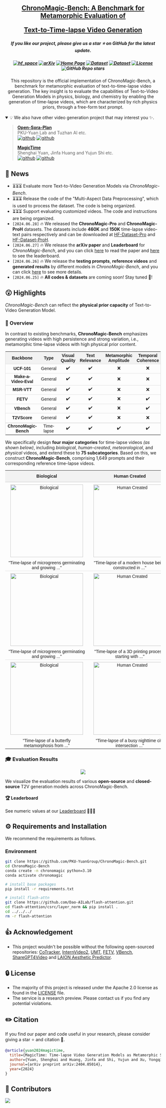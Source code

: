<h2 align="center"> <a href="https://arxiv.org/abs/2404.05014">ChronoMagic-Bench: A Benchmark for Metamorphic Evaluation of 

<a href="https://arxiv.org/abs/2404.05014"> Text-to-Time-lapse Video Generation </a></h2>

<h5 align="center"> If you like our project, please give us a star ⭐ on GitHub for the latest update.  </h2>


<h5 align="center">



[![hf_space](https://img.shields.io/badge/🤗-Open%20In%20Spaces-blue.svg)](https://huggingface.co/spaces/BestWishYsh/ChronoMagic-Bench)
[![arXiv](https://img.shields.io/badge/Arxiv-2404.05014-b31b1b.svg?logo=arXiv)](https://arxiv.org/abs/2404.05014) 
[![Home Page](https://img.shields.io/badge/Project-<Website>-blue.svg)](https://pku-yuangroup.github.io/ChronoMagic-Bench/) 
[![Dataset](https://img.shields.io/badge/Dataset-<HuggingFace>-green)](https://huggingface.co/datasets/BestWishYsh/ChronoMagic-Pro)
[![Dataset](https://img.shields.io/badge/Dataset-<HuggingFace>-green)](https://huggingface.co/datasets/BestWishYsh/ChronoMagic-ProH)
[![License](https://img.shields.io/badge/License-Apache%202.0-yellow)](https://github.com/PKU-YuanGroup/ChronoMagic-Bench/blob/main/LICENSE) 
![GitHub Repo stars](https://img.shields.io/github/stars/PKU-YuanGroup/ChronoMagic-Bench)

</h5>

<div align="center">
This repository is the official implementation of ChronoMagic-Bench, a benchmark for metamorphic evaluation of text-to-time-lapse video generation. The key insight is to evaluate the capabilities of Text-to-Video Generation Models in physics, biology, and chemistry by enabling the generation of time-lapse videos, which are characterized by rich physics priors, through a free-form text prompt.
</div>




<br>

<details open><summary>💡 We also have other video generation project that may interest you ✨. </summary><p>
<!--  may -->



> [**Open-Sora-Plan**](https://github.com/PKU-YuanGroup/Open-Sora-Plan) <br>
> PKU-Yuan Lab and Tuzhan AI etc. <br>
> [![github](https://img.shields.io/badge/-Github-black?logo=github)](https://github.com/PKU-YuanGroup/Open-Sora-Plan)  [![github](https://img.shields.io/github/stars/PKU-YuanGroup/Open-Sora-Plan.svg?style=social)](https://github.com/PKU-YuanGroup/Open-Sora-Plan)  <br>
>
> [**MagicTime**](https://github.com/PKU-YuanGroup/MagicTime) <br>
> Shenghai Yuan, Jinfa Huang and Yujun Shi etc. <br>
> [![github](https://img.shields.io/badge/-Github-black?logo=github)](https://github.com/PKU-YuanGroup/MagicTime)  [![github](https://img.shields.io/github/stars/PKU-YuanGroup/MagicTime.svg?style=social)](https://github.com/PKU-YuanGroup/MagicTime)  <br>
> </p></details>


## 📣 News

* ⏳⏳⏳ Evaluate more Text-to-Video Generation Models via *ChronoMagic-Bench*.
* ⏳⏳⏳ Release the code of the "Multi-Aspect Data Preprocessing", which is used to process the dataset. The code is being organized. 
* ⏳⏳⏳ Support evaluating customized videos. The code and instructions are being organized. 
* `[2024.06.28]`  🔥 We released the **ChronoMagic-Pro** and  **ChronoMagic-ProH** datasets. The datasets include **460K** and **150K** time-lapse video-text pairs respectively and can be downloaded at  [HF-Dataset-Pro](https://huggingface.co/datasets/BestWishYsh/ChronoMagic-Pro) and [HF-Dataset-ProH](https://huggingface.co/datasets/BestWishYsh/ChronoMagic-ProH).
* `[2024.06.27]`  🔥 We release the **arXiv paper** and **Leaderboard** for *ChronoMagic-Bench*, and you can click [here](https://arxiv.org/abs/2404.05014) to read the paper and [here](https://huggingface.co/spaces/BestWishYsh/ChronoMagic-Bench) to see the leaderboard.
* `[2024.06.26]`  🔥 We release the **testing prompts**, **reference videos** and **generated results** by different models in *ChronoMagic-Bench*, and you can click [here](https://huggingface.co/datasets/BestWishYsh/ChronoMagic-Bench) to see more details.
* `[2024.06.25]`  🔥 **All codes & datasets** are coming soon! Stay tuned 👀!

## 😮 Highlights

*ChronoMagic-Bench* can reflect the **physical prior capacity** of Text-to-Video Generation Model.

### :mega: Overview

In contrast to existing benchmarks, **ChronoMagic-Bench** emphasizes generating videos with high persistence and strong variation, i.e., metamorphic time-lapse videos with high physical prior content.

<table style="margin-bottom:auto; border: 1px solid #ddd; margin-left: auto; margin-right: auto; border-collapse: collapse; font-family: Arial, sans-serif; font-size: 14px;">
        <thead style="background-color: #f2f2f2;">
            <tr style="border-bottom: 1px solid #ddd;">
                <th style="text-align: center;">Backbone</th>
                <th style="text-align: center;">Type</th>
                <th style="text-align: center;">Visual Quality</th>
                <th style="text-align: center;">Text Relevance</th>
                <th style="text-align: center;">Metamorphic Amplitude</th>
                <th style="text-align: center;">Temporal Coherence</th>
            </tr>
        </thead>
        <tbody>
            <tr style="border-bottom: 1px solid #ddd;">
                <td style="text-align: center;"><strong>UCF-101</strong></td>
                <td style="text-align: center;">General</td>
                <td style="text-align: center;">✔️</td>
                <td style="text-align: center;">✔️</td>
                <td style="text-align: center;">❌</td>
                <td style="text-align: center;">❌</td>
            </tr>
            <tr style="border-bottom: 1px solid #ddd;">
                <td style="text-align: center;"><strong>Make-a-Video-Eval</strong></td>
                <td style="text-align: center;">General</td>
                <td style="text-align: center;">✔️</td>
                <td style="text-align: center;">✔️</td>
                <td style="text-align: center;">❌</td>
                <td style="text-align: center;">❌</td>
            </tr>
            <tr style="border-bottom: 1px solid #ddd;">
                <td style="text-align: center;"><strong>MSR-VTT</strong></td>
                <td style="text-align: center;">General</td>
                <td style="text-align: center;">✔️</td>
                <td style="text-align: center;">✔️</td>
                <td style="text-align: center;">❌</td>
                <td style="text-align: center;">❌</td>
            </tr>
            <tr style="border-bottom: 1px solid #ddd;">
                <td style="text-align: center;"><strong>FETV</strong></td>
                <td style="text-align: center;">General</td>
                <td style="text-align: center;">✔️</td>
                <td style="text-align: center;">✔️</td>
                <td style="text-align: center;">❌</td>
                <td style="text-align: center;">✔️</td>
            </tr>
            <tr style="border-bottom: 1px solid #ddd;">
                <td style="text-align: center;"><strong>VBench</strong></td>
                <td style="text-align: center;">General</td>
                <td style="text-align: center;">✔️</td>
                <td style="text-align: center;">✔️</td>
                <td style="text-align: center;">❌</td>
                <td style="text-align: center;">✔️</td>
            </tr>
            <tr style="border-bottom: 2px solid #ddd;">
                <td style="text-align: center;"><strong>T2VScore</strong></td>
                <td style="text-align: center;">General</td>
                <td style="text-align: center;">✔️</td>
                <td style="text-align: center;">✔️</td>
                <td style="text-align: center;">❌</td>
                <td style="text-align: center;">❌</td>
            </tr>
            <tr>
                <td style="text-align: center;"><strong>ChronoMagic-Bench</strong></td>
                <td style="text-align: center;">Time-lapse</td>
                <td style="text-align: center;">✔️</td>
                <td style="text-align: center;">✔️</td>
                <td style="text-align: center;">✔️</td>
                <td style="text-align: center;">✔️</td>
            </tr>
        </tbody>
</table>


We specifically design **four major categories** for time-lapse videos *(as shown below)*, including *biological*, *human-created*, *meteorological*, and *physical* videos, and extend these to **75 subcategories**. Based on this, we construct **ChronoMagic-Bench**, comprising 1,649 prompts and their corresponding reference time-lapse videos. 

<table style="width: 100%; border-collapse: collapse; font-family: Arial, sans-serif; font-size: 14px; text-align: center;">
        <thead style="background-color: #f2f2f2; border-bottom: 2px solid #ddd;">
            <tr>
                <th style="padding: 10px;">Biological</th>
                <th style="padding: 10px;">Human Created</th>
                <th style="padding: 10px;">Meteorological</th>
                <th style="padding: 10px;">Physical</th>
            </tr>
        </thead>
        <tbody>
            <tr>
                <td><img src="https://github.com/PKU-YuanGroup/ChronoMagic-Bench/blob/ProjectPage/static/videos/A_0_0.gif?raw=true" alt="Biological" style="width: 235px; height: 235px; padding: 5px 10px;"></td>
                <td><img src="https://github.com/PKU-YuanGroup/ChronoMagic-Bench/blob/ProjectPage/static/videos/A_1_0.gif?raw=true" alt="Human Created" style="width: 235px; height: 235px; padding: 5px 10px;"></td>
                <td><img src="https://github.com/PKU-YuanGroup/ChronoMagic-Bench/blob/ProjectPage/static/videos/A_2_0.gif?raw=true" alt="Meteorological" style="width: 235px; height: 235px; padding: 5px 10px;"></td>
                <td><img src="https://github.com/PKU-YuanGroup/ChronoMagic-Bench/blob/ProjectPage/static/videos/A_3_0.gif?raw=true" alt="Physical" style="width: 235px; height: 235px; padding: 5px 10px;"></td>
            </tr>
            <tr style="border-bottom: 1px solid #ddd;">
                <td style="padding: 2px 10px;">"Time-lapse of microgreens germinating and growing ..."</td>
                <td style="padding: 2px 10px;">"Time-lapse of a modern house being constructed in ..."</td>
                <td style="padding: 2px 10px;">"Time-lapse of a beach sunset capturing the sun's ..."</td>
                <td style="padding: 2px 10px;">"Time-lapse of an ice cube melting on a solid ..."</td>
            </tr>
            <tr>
                <td><img src="https://github.com/PKU-YuanGroup/ChronoMagic-Bench/blob/ProjectPage/static/videos/A_0_1.gif?raw=true" alt="Biological" style="width: 235px; height: 235px; padding: 5px 10px;"></td>
                <td><img src="https://github.com/PKU-YuanGroup/ChronoMagic-Bench/blob/ProjectPage/static/videos/A_1_1.gif?raw=true" alt="Human Created" style="width: 235px; height: 235px; padding: 5px 10px;"></td>
                <td><img src="https://github.com/PKU-YuanGroup/ChronoMagic-Bench/blob/ProjectPage/static/videos/A_2_1.gif?raw=true" alt="Meteorological" style="width: 235px; height: 235px; padding: 5px 10px;"></td>
                <td><img src="https://github.com/PKU-YuanGroup/ChronoMagic-Bench/blob/ProjectPage/static/videos/A_3_1.gif?raw=true" alt="Physical" style="width: 235px; height: 235px; padding: 5px 10px;"></td>
            </tr>
            <tr style="border-bottom: 1px solid #ddd;">
                <td style="padding: 2px 10px;">"Time-lapse of microgreens germinating and growing ..."</td>
                <td style="padding: 2px 10px;">"Time-lapse of a 3D printing process: starting with ..."</td>
                <td style="padding: 2px 10px;">"Time-lapse of a solar eclipse showing the moon's ..."</td>
                <td style="padding: 2px 10px;">"Time-lapse of a cake baking in an oven, depicting ..."</td>
            </tr>
            <tr>
                <td><img src="https://github.com/PKU-YuanGroup/ChronoMagic-Bench/blob/ProjectPage/static/videos/A_0_2.gif?raw=true" alt="Biological" style="width: 235px; height: 235px; padding: 5px 10px;"></td>
                <td><img src="https://github.com/PKU-YuanGroup/ChronoMagic-Bench/blob/ProjectPage/static/videos/A_1_2.gif?raw=true" alt="Human Created" style="width: 235px; height: 235px; padding: 5px 10px;"></td>
                <td><img src="https://github.com/PKU-YuanGroup/ChronoMagic-Bench/blob/ProjectPage/static/videos/A_2_2.gif?raw=true" alt="Meteorological" style="width: 235px; height: 235px; padding: 5px 10px;"></td>
                <td><img src="https://github.com/PKU-YuanGroup/ChronoMagic-Bench/blob/ProjectPage/static/videos/A_3_2.gif?raw=true" alt="Physical" style="width: 235px; height: 235px; padding: 5px 10px;"></td>
            </tr>
            <tr>
                <td style="padding: 2px 10px;">"Time-lapse of a butterfly metamorphosis from ..."</td>
                <td style="padding: 2px 10px;">"Time-lapse of a busy nighttime city intersection ..."</td>
                <td style="padding: 2px 10px;">"Time-lapse of a landscape transitioning from a ..."</td>
                <td style="padding: 2px 10px;">"Time-lapse of a strawberry rotting: starting with ..."</td>
            </tr>
        </tbody>
</table>    


### :mortar_board: Evaluation Results

<p align="center">
  <img src="https://github.com/PKU-YuanGroup/ChronoMagic-Bench/blob/ProjectPage/static/images/results_open+close.jpg?raw=true"/>
</p>


We visualize the evaluation results of various <b>open-source</b> and <b>closed-source</b> T2V generation models across ChronoMagic-Bench.

#### :trophy: Leaderboard

See numeric values at our [Leaderboard](https://huggingface.co/spaces/BestWishYsh/ChronoMagic-Bench) :1st_place_medal::2nd_place_medal::3rd_place_medal:

## ⚙️ Requirements and Installation

We recommend the requirements as follows.

### Environment

```bash
git clone https://github.com/PKU-YuanGroup/ChronoMagic-Bench.git
cd ChronoMagic-Bench
conda create -n chronomagic python=3.10
conda activate chronomagic

# install base packages
pip install -r requirements.txt

# install flash-attn
git clone https://github.com/Dao-AILab/flash-attention.git
cd flash-attention/csrc/layer_norm && pip install .
cd ../../../
rm -r flash-attention
```

## 👍 Acknowledgement

* This project wouldn't be possible without the following open-sourced repositories:
  [CoTracker](https://github.com/facebookresearch/co-tracker), [InternVideo2](https://github.com/OpenGVLab/InternVideo/tree/main/InternVideo2), [UMT](https://github.com/OpenGVLab/unmasked_teacher), [FETV](https://github.com/llyx97/FETV-EVAL), [VBench](https://github.com/Vchitect/VBench), [ShareGPT4Video](https://sharegpt4video.github.io/) and [LAION Aesthetic Predictor](https://github.com/LAION-AI/aesthetic-predictor).


## 🔒 License

* The majority of this project is released under the Apache 2.0 license as found in the [LICENSE](https://github.com/PKU-YuanGroup/ChronoMagic-Bench/blob/main/LICENSE) file.
* The service is a research preview. Please contact us if you find any potential violations.

## ✏️ Citation

If you find our paper and code useful in your research, please consider giving a star :star: and citation :pencil:.

```BibTeX
@article{yuan2024magictime,
  title={MagicTime: Time-lapse Video Generation Models as Metamorphic Simulators},
  author={Yuan, Shenghai and Huang, Jinfa and Shi, Yujun and Xu, Yongqi and Zhu, Ruijie and Lin, Bin and Cheng, Xinhua and Yuan, Li and Luo, Jiebo},
  journal={arXiv preprint arXiv:2404.05014},
  year={2024}
}
```

## 🤝 Contributors

<a href="https://github.com/PKU-YuanGroup/ChronoMagic-Bench/graphs/contributors">
  <img src="https://contrib.rocks/image?repo=PKU-YuanGroup/ChronoMagic-Bench&anon=true" />

</a>

